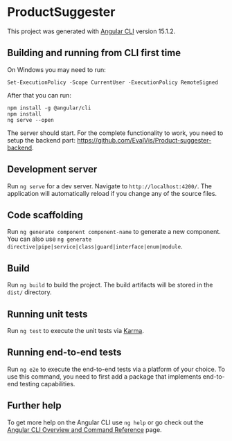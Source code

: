# ProductSuggester

This project was generated with [Angular CLI](https://github.com/angular/angular-cli) version 15.1.2.

## Building and running from CLI first time
On Windows you may need to run:
```
Set-ExecutionPolicy -Scope CurrentUser -ExecutionPolicy RemoteSigned
```
After that you can run:
```
npm install -g @angular/cli
npm install
ng serve --open
```
The server should start. For the complete functionality to work, you need to setup the backend part: https://github.com/EvalVis/Product-suggester-backend.
## Development server

Run `ng serve` for a dev server. Navigate to `http://localhost:4200/`. The application will automatically reload if you change any of the source files.

## Code scaffolding

Run `ng generate component component-name` to generate a new component. You can also use `ng generate directive|pipe|service|class|guard|interface|enum|module`.

## Build

Run `ng build` to build the project. The build artifacts will be stored in the `dist/` directory.

## Running unit tests

Run `ng test` to execute the unit tests via [Karma](https://karma-runner.github.io).

## Running end-to-end tests

Run `ng e2e` to execute the end-to-end tests via a platform of your choice. To use this command, you need to first add a package that implements end-to-end testing capabilities.

## Further help

To get more help on the Angular CLI use `ng help` or go check out the [Angular CLI Overview and Command Reference](https://angular.io/cli) page.
